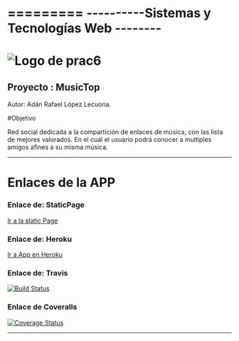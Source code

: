=========
----------Sistemas y Tecnologías Web  --------
=========
![Logo de prac6](http://www.comunicacionvisible.com/wp-content/uploads/2014/01/app.jpg "Logo de prac6")
=========
Proyecto : MusicTop
---------
Autor:  Adán Rafael López Lecuona.

#Objetivo

Red social dedicada a la compartición de enlaces de música, con las lista de mejores valorados. En el cuál el usuario podrá conocer a multiples amigos afines a su misma música.

-------------------------------------
# Enlaces de la APP 

### Enlace de: StaticPage
[Ir a la static Page](http://xandobit.github.io/webpageSYTW.github.io/)
### Enlace de: Heroku
[Ir a App en Heroku](https://MusicTop.herokuapp.com/)

### Enlace de: Travis
[![Build Status](https://travis-ci.org/XandoBit/MusicTop.svg?branch=master)](https://travis-ci.org/XandoBit/MusicTop)

### Enlace de Coveralls
[![Coverage Status](https://coveralls.io/repos/XandoBit/MusicTop/badge.png)](https://coveralls.io/r/XandoBit/MusicTop)

-------------------------------------
